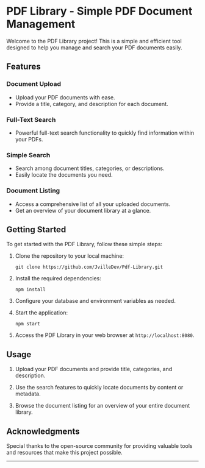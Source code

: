 # PDF Library - Simple PDF Document Management

Welcome to the PDF Library project! This is a simple and efficient tool designed to help you manage and search your PDF documents easily.

## Features

### Document Upload
- Upload your PDF documents with ease.
- Provide a title, category, and description for each document.

### Full-Text Search
- Powerful full-text search functionality to quickly find information within your PDFs.

### Simple Search
- Search among document titles, categories, or descriptions.
- Easily locate the documents you need.

### Document Listing
- Access a comprehensive list of all your uploaded documents.
- Get an overview of your document library at a glance.

## Getting Started

To get started with the PDF Library, follow these simple steps:

1. Clone the repository to your local machine:
   ```
   git clone https://github.com/JvilleDev/Pdf-Library.git
   ```

2. Install the required dependencies:
   ```
   npm install
   ```

3. Configure your database and environment variables as needed.

4. Start the application:
   ```
   npm start
   ```

5. Access the PDF Library in your web browser at `http://localhost:8080`.

## Usage

1. Upload your PDF documents and provide title, categories, and description.

2. Use the search features to quickly locate documents by content or metadata.

3. Browse the document listing for an overview of your entire document library.


## Acknowledgments

Special thanks to the open-source community for providing valuable tools and resources that make this project possible.

---